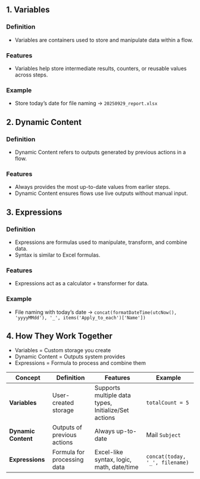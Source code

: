 ## 1. Variables
### Definition
- Variables are containers used to store and manipulate data within a flow.
### Features
- Variables help store intermediate results, counters, or reusable values across steps.
### Example
- Store today’s date for file naming → `20250929_report.xlsx`

## 2. Dynamic Content
### Definition
- Dynamic Content refers to outputs generated by previous actions in a flow.
### Features
- Always provides the most up-to-date values from earlier steps.
- Dynamic Content ensures flows use live outputs without manual input.

## 3. Expressions
### Definition
- Expressions are formulas used to manipulate, transform, and combine data.
- Syntax is similar to Excel formulas.
### Features
- Expressions act as a calculator + transformer for data.
### Example
- File naming with today’s date → `concat(formatDateTime(utcNow(), 'yyyyMMdd'), '_', items('Apply_to_each')['Name'])`

## 4. How They Work Together
- Variables = Custom storage you create
- Dynamic Content = Outputs system provides
- Expressions = Formula to process and combine them

| Concept                 | Definition                         | Features                                                             | Example                   |
| ---------------------------- | ---------------------------------------- | --------------------------------------------------------------------------- | ------------------------------ |
| **Variables**           | User-created storage      | Supports multiple data types, Initialize/Set actions | `totalCount = 5`               |
| **Dynamic Content** | Outputs of previous actions | Always up-to-date                | Mail `Subject`                 |
| **Expressions**          | Formula for processing data  | Excel-like syntax, logic, math, date/time      | `concat(today, '_', filename)` |
